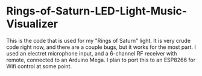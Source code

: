 # Rings-of-Saturn-LED-Light-Music-Visualizer
This is the code that is used for my "Rings of Saturn" light.  It is very crude code right now, and there are a couple bugs, but it works for the most part.  I used an electret microphone input, and a 6-channel RF receiver with remote, connected to an Arduino Mega.  I plan to port this to an ESP8266 for Wifi control at some point.
